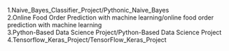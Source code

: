 1.Naive_Bayes_Classifier_Project/Pythonic_Naive_Bayes   
2.Online Food Order Prediction with machine learning/online food order prediction with machine learning  
3.Python-Based Data Science Project/Python-Based Data Science Project
4.Tensorflow_Keras_Project/TensorFlow_Keras_Project
